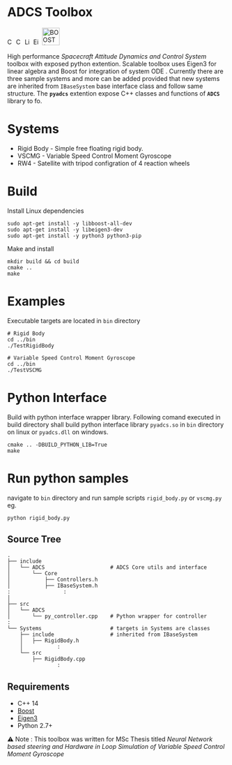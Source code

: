 # ADCS Toolbox

<img src="https://upload.wikimedia.org/wikipedia/commons/1/18/ISO_C%2B%2B_Logo.svg" width = "16" alt="C++ 14"> <img src="https://upload.wikimedia.org/wikipedia/commons/thumb/1/13/Cmake.svg/900px-Cmake.svg.png" width = "16" alt="CMake"> <img src="https://upload.wikimedia.org/wikipedia/commons/thumb/b/b0/NewTux.svg/800px-NewTux.svg.png" width ="16" alt="Linux">
<img src="https://upload.wikimedia.org/wikipedia/commons/d/d1/Eigen_Silly_Professor_135x135.png" width ="16" alt="Eigen (C++ library)">
<img src="https://upload.wikimedia.org/wikipedia/commons/c/cd/Boost.png" width ="40" alt="BOOST (C++ library)">

High performance <i>Spacecraft Attitude Dynamics and Control System</i> toolbox with exposed python extention. Scalable toolbox uses Eigen3 for linear algebra and Boost for integration of system ODE . Currently there are three sample systems and more can be added provided that new systems are inherited from `IBaseSystem` base interface class and follow same structure. The <b>`pyadcs`</b> extention expose C++ classes and functions of <b>`ADCS`</b> library to fo.

# Systems
- Rigid Body - Simple free floating rigid body.
- VSCMG - Variable Speed Control Moment Gyroscope
- RW4 - Satellite with tripod configration of 4 reaction wheels


# Build

Install Linux dependencies
```
sudo apt-get install -y libboost-all-dev 
sudo apt-get install -y libeigen3-dev
sudo apt-get install -y python3 python3-pip
```
Make and install
```
mkdir build && cd build
cmake ..
make
```

# Examples
Executable targets are located in `bin` directory
```
# Rigid Body 
cd ../bin
./TestRigidBody

# Variable Speed Control Moment Gyroscope
cd ../bin
./TestVSCMG

```
# Python Interface
Build with python interface wrapper library. Following comand executed in build directory shall build python interface library `pyadcs.so`  in `bin` directory on linux or `pyadcs.dll` on windows.
```console
cmake .. -DBUILD_PYTHON_LIB=True
make
```
# Run python samples
navigate to `bin` directory and run sample scripts `rigid_body.py` or `vscmg.py` eg.
```
python rigid_body.py
```

## Source Tree
```console
.
├── include
│   └── ADCS                     # ADCS Core utils and interface
│       └── Core
│           ├── Controllers.h
│           ├── IBaseSystem.h
:                 :
│
├── src
│   └── ADCS
│       └── py_controller.cpp    # Python wrapper for controller
:
└── Systems                      # targets in Systems are classes 
    ├── include                  # inherited from IBaseSystem
    │   ├── RigidBody.h
    │           :
    └── src
        ├── RigidBody.cpp
                :

```
## Requirements
- C++ 14
- [Boost](https://www.boost.org/)
- [Eigen3](https://eigen.tuxfamily.org/index.php?title=Main_Page)
- Python 2.7+



⚠️ Note : This toolbox was written for MSc Thesis titled <i> Neural Network based steering and Hardware in Loop Simulation of Variable Speed Control Moment Gyroscope</i>